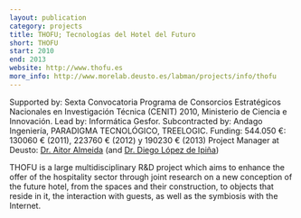 ```yaml
--- 
layout: publication
category: projects
title: THOFU; Tecnologías del Hotel del Futuro
short: THOFU
start: 2010
end: 2013
website: http://www.thofu.es
more_info: http://www.morelab.deusto.es/labman/projects/info/thofu
--- 
```


Supported by: Sexta Convocatoria Programa de Consorcios Estratégicos Nacionales en Investigación Técnica (CENIT) 2010, Ministerio de Ciencia e Innovación. Lead by: Informática Gesfor. Subcontracted by: Andago Ingeniería, PARADIGMA TECNOLÓGICO, TREELOGIC.
Funding: 544.050 €: 130060 € (2011), 223760 € (2012) y 190230 € (2013)
Project Manager at Deusto: [Dr. Aitor Almeida](http://morelab.deusto.es/people/members/aitor-almeida/) (and [Dr. Diego López de Ipiña](http://morelab.deusto.es/people/members/diego-lopez-de-ipina/))

THOFU is a large multidisciplinary R&D project which aims to enhance the offer of the hospitality sector through joint research on a new conception of the future hotel, from the spaces and their construction, to objects that reside in it, the interaction with guests, as well as the symbiosis with the Internet.

